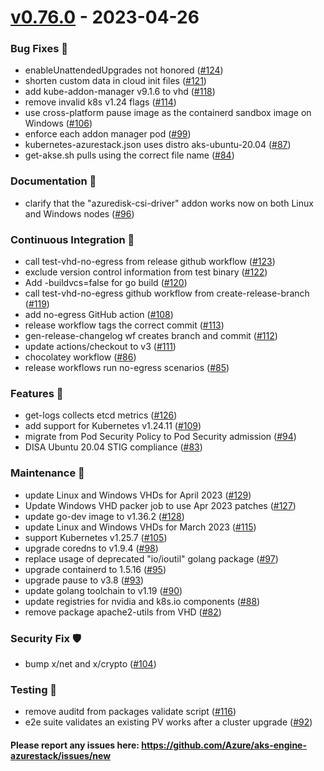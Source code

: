 
<a name="v0.76.0"></a>
# [v0.76.0] - 2023-04-26
### Bug Fixes 🐞
- enableUnattendedUpgrades not honored ([#124](https://github.com/Azure/aks-engine-azurestack/issues/124))
- shorten custom data in cloud init files ([#121](https://github.com/Azure/aks-engine-azurestack/issues/121))
- add kube-addon-manager v9.1.6 to vhd ([#118](https://github.com/Azure/aks-engine-azurestack/issues/118))
- remove invalid k8s v1.24 flags ([#114](https://github.com/Azure/aks-engine-azurestack/issues/114))
- use cross-platform pause image as the containerd sandbox image on Windows ([#106](https://github.com/Azure/aks-engine-azurestack/issues/106))
- enforce each addon manager pod ([#99](https://github.com/Azure/aks-engine-azurestack/issues/99))
- kubernetes-azurestack.json uses distro aks-ubuntu-20.04 ([#87](https://github.com/Azure/aks-engine-azurestack/issues/87))
- get-akse.sh pulls using the correct file name ([#84](https://github.com/Azure/aks-engine-azurestack/issues/84))

### Documentation 📘
- clarify that the "azuredisk-csi-driver" addon works now on both Linux and Windows nodes ([#96](https://github.com/Azure/aks-engine-azurestack/issues/96))

### Continuous Integration 💜
- call test-vhd-no-egress from release github workflow ([#123](https://github.com/Azure/aks-engine-azurestack/issues/123))
- exclude version control information from test binary ([#122](https://github.com/Azure/aks-engine-azurestack/issues/122))
- Add -buildvcs=false for go build ([#120](https://github.com/Azure/aks-engine-azurestack/issues/120))
- call test-vhd-no-egress github workflow from create-release-branch ([#119](https://github.com/Azure/aks-engine-azurestack/issues/119))
- add no-egress GitHub action ([#108](https://github.com/Azure/aks-engine-azurestack/issues/108))
- release workflow tags the correct commit ([#113](https://github.com/Azure/aks-engine-azurestack/issues/113))
- gen-release-changelog wf creates branch and commit ([#112](https://github.com/Azure/aks-engine-azurestack/issues/112))
- update actions/checkout to v3 ([#111](https://github.com/Azure/aks-engine-azurestack/issues/111))
- chocolatey workflow ([#86](https://github.com/Azure/aks-engine-azurestack/issues/86))
- release workflows run no-egress scenarios ([#85](https://github.com/Azure/aks-engine-azurestack/issues/85))

### Features 🌈
- get-logs collects etcd metrics ([#126](https://github.com/Azure/aks-engine-azurestack/issues/126))
- add support for Kubernetes v1.24.11 ([#109](https://github.com/Azure/aks-engine-azurestack/issues/109))
- migrate from Pod Security Policy to Pod Security admission ([#94](https://github.com/Azure/aks-engine-azurestack/issues/94))
- DISA Ubuntu 20.04 STIG compliance ([#83](https://github.com/Azure/aks-engine-azurestack/issues/83))

### Maintenance 🔧
- update Linux and Windows VHDs for April 2023 ([#129](https://github.com/Azure/aks-engine-azurestack/issues/129))
- Update Windows VHD packer job to use Apr 2023 patches ([#127](https://github.com/Azure/aks-engine-azurestack/issues/127))
- update go-dev image to v1.36.2 ([#128](https://github.com/Azure/aks-engine-azurestack/issues/128))
- update Linux and Windows VHDs for March 2023 ([#115](https://github.com/Azure/aks-engine-azurestack/issues/115))
- support Kubernetes v1.25.7 ([#105](https://github.com/Azure/aks-engine-azurestack/issues/105))
- upgrade coredns to v1.9.4 ([#98](https://github.com/Azure/aks-engine-azurestack/issues/98))
- replace usage of deprecated "io/ioutil" golang package ([#97](https://github.com/Azure/aks-engine-azurestack/issues/97))
- upgrade containerd to 1.5.16 ([#95](https://github.com/Azure/aks-engine-azurestack/issues/95))
- upgrade pause to v3.8 ([#93](https://github.com/Azure/aks-engine-azurestack/issues/93))
- update golang toolchain to v1.19 ([#90](https://github.com/Azure/aks-engine-azurestack/issues/90))
- update registries for nvidia and k8s.io components ([#88](https://github.com/Azure/aks-engine-azurestack/issues/88))
- remove package apache2-utils from VHD ([#82](https://github.com/Azure/aks-engine-azurestack/issues/82))

### Security Fix 🛡️
- bump x/net and x/crypto ([#104](https://github.com/Azure/aks-engine-azurestack/issues/104))

### Testing 💚
- remove auditd from packages validate script ([#116](https://github.com/Azure/aks-engine-azurestack/issues/116))
- e2e suite validates an existing PV works after a cluster upgrade ([#92](https://github.com/Azure/aks-engine-azurestack/issues/92))

#### Please report any issues here: https://github.com/Azure/aks-engine-azurestack/issues/new
[Unreleased]: https://github.com/Azure/aks-engine-azurestack/compare/v0.76.0...HEAD
[v0.76.0]: https://github.com/Azure/aks-engine-azurestack/compare/v0.75.4...v0.76.0
